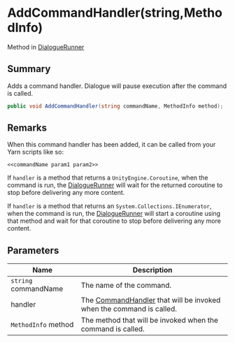 # AddCommandHandler(string,MethodInfo)

Method in [DialogueRunner](./)

## Summary

Adds a command handler. Dialogue will pause execution after the command is called.

```csharp
public void AddCommandHandler(string commandName, MethodInfo method);
```

## Remarks

When this command handler has been added, it can be called from your Yarn scripts like so:

```
<<commandName param1 param2>>
```

If `handler` is a method that returns a `UnityEngine.Coroutine`, when the command is run, the [DialogueRunner](./) will wait for the returned coroutine to stop before delivering any more content.

If `handler` is a method that returns an `System.Collections.IEnumerator`, when the command is run, the [DialogueRunner](./) will start a coroutine using that method and wait for that coroutine to stop before delivering any more content.

## Parameters

| Name                 | Description                                                                                              |
| -------------------- | -------------------------------------------------------------------------------------------------------- |
| `string` commandName | The name of the command.                                                                                 |
| handler              | The [CommandHandler](../../yarn/yarn.commandhandler.md) that will be invoked when the command is called. |
| `MethodInfo` method  | The method that will be invoked when the command is called.                                              |
